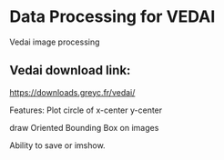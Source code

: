 # Data Processing for VEDAI

Vedai image processing

## Vedai download link:
https://downloads.greyc.fr/vedai/

Features: 
Plot circle of x-center y-center

draw Oriented Bounding Box on images

Ability to save or imshow.

